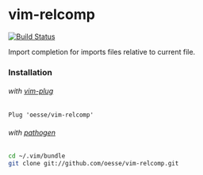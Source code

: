 # vim-relcomp
[![Build Status](https://travis-ci.org/oesse/vim-relcomp.svg?branch=master)](https://travis-ci.org/oesse/vim-relcomp)

Import completion for imports files relative to current file.

### Installation

###### with [vim-plug](https://github.com/junegunn/vim-plug)
```vim
Plug 'oesse/vim-relcomp'
```
###### with [pathogen](https://github.com/tpope/vim-pathogen)
```sh
cd ~/.vim/bundle
git clone git://github.com/oesse/vim-relcomp.git
```
